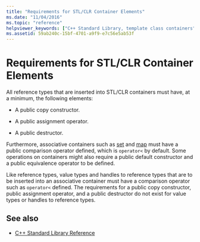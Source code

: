 ```yaml
---
title: "Requirements for STL/CLR Container Elements"
ms.date: "11/04/2016"
ms.topic: "reference"
helpviewer_keywords: ["C++ Standard Library, template class containers", "STL/CLR, containers", "containers, STL/CLR", "containers, C++ Standard Library"]
ms.assetid: 59ab240c-15bf-4701-a9f9-e7c56e5ab53f
---
```

# Requirements for STL/CLR Container Elements

All reference types that are inserted into STL/CLR containers must have, at a minimum, the following elements:

- A public copy constructor.

- A public assignment operator.

- A public destructor.

Furthermore, associative containers such as [set](../dotnet/set-stl-clr.md) and [map](../dotnet/map-stl-clr.md) must have a public comparison operator defined, which is `operator<` by default. Some operations on containers might also require a public default constructor and a public equivalence operator to be defined.

Like reference types, value types and handles to reference types that are to be inserted into an associative container must have a comparison operator such as `operator<` defined. The requirements for a public copy constructor, public assignment operator, and a public destructor do not exist for value types or handles to reference types.

## See also

- [C++ Standard Library Reference](../standard-library/cpp-standard-library-reference.md)
